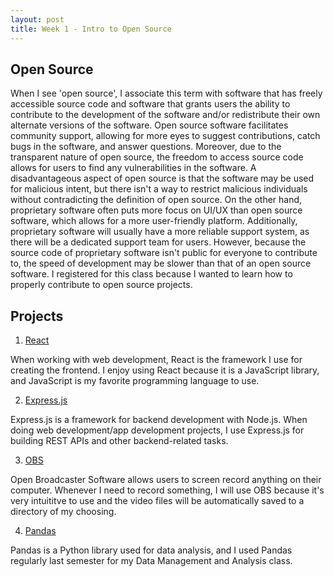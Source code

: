 ```yaml
---
layout: post
title: Week 1 - Intro to Open Source
---
```


## Open Source 

When I see 'open source', I associate this term with software that has freely accessible source code and software that grants users the ability to contribute to the development of the software and/or redistribute their own alternate versions of the software. Open source software facilitates community support, allowing for more eyes to suggest contributions, catch bugs in the software, and answer questions. Moreover, due to the transparent nature of open source, the freedom to access source code allows for users to find any vulnerabilities in the software. A disadvantageous aspect of open source is that the software may be used for malicious intent, but there isn't a way to restrict malicious individuals without contradicting the definition of open source. On the other hand, proprietary software often puts more focus on UI/UX than open source software, which allows for a more user-friendly platform. Additionally, proprietary software will usually have a more reliable support system, as there will be a dedicated support team for users. However, because the source code of proprietary software isn't public for everyone to contribute to, the speed of development may be slower than that of an open source software. I registered for this class because I wanted to learn how to properly contribute to open source projects. 

<!--more-->



## Projects

1. [React](https://github.com/facebook/react)

When working with web development, React is the framework I use for creating the frontend. I enjoy using React because it is a JavaScript library, and JavaScript is my favorite programming language to use. 

2. [Express.js](https://github.com/expressjs/express)

Express.js is a framework for backend development with Node.js. When doing web development/app development projects, I use Express.js for building REST APIs and other backend-related tasks. 

3. [OBS](https://obsproject.com/)

Open Broadcaster Software allows users to screen record anything on their computer. Whenever I need to record something, I will use OBS because it's very intuititve to use and the video files will be automatically saved to a directory of my choosing. 

4. [Pandas](https://pandas.pydata.org/)

Pandas is a Python library used for data analysis, and I used Pandas regularly last semester for my Data Management and Analysis class. 

